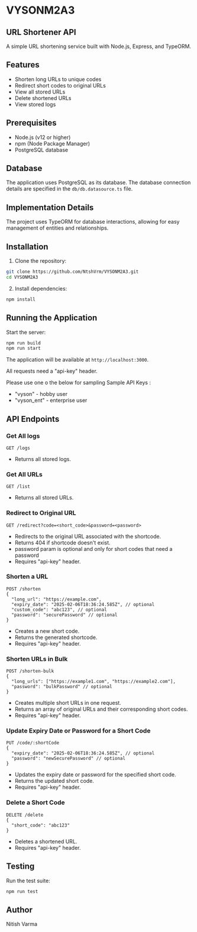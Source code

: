 # VYSONM2A3

## URL Shortener API

A simple URL shortening service built with Node.js, Express, and TypeORM.

## Features

- Shorten long URLs to unique codes
- Redirect short codes to original URLs
- View all stored URLs
- Delete shortened URLs
- View stored logs

## Prerequisites

- Node.js (v12 or higher)
- npm (Node Package Manager)
- PostgreSQL database

## Database

The application uses PostgreSQL as its database. The database connection details are specified in the `db/db.datasource.ts` file.

## Implementation Details

The project uses TypeORM for database interactions, allowing for easy management of entities and relationships.

## Installation

1. Clone the repository:

```sh
git clone https://github.com/NtshVrm/VYSONM2A3.git
cd VYSONM2A3
```

2. Install dependencies:

```sh
npm install
```

## Running the Application

Start the server:

```sh
npm run build
npm run start
```

The application will be available at `http://localhost:3000`.

All requests need a "api-key" header.

Please use one o the below for sampling
Sample API Keys : 
 - "vyson" - hobby user
 - "vyson_ent" - enterprise user

## API Endpoints

### Get All logs

```http
GET /logs
```

- Returns all stored logs.

### Get All URLs

```http
GET /list
```

- Returns all stored URLs.

### Redirect to Original URL

```http
GET /redirect?code=<short_code>&password=<password>
```

- Redirects to the original URL associated with the shortcode.
- Returns 404 if shortcode doesn't exist.
- password param is optional and only for short codes that need a password
- Requires "api-key" header.

### Shorten a URL

```http
POST /shorten
{
  "long_url": "https://example.com",
  "expiry_date": "2025-02-06T18:36:24.585Z", // optional
  "custom_code": "abc123", // optional
  "password": "securePassword" // optional
}
```

- Creates a new short code.
- Returns the generated shortcode.
- Requires "api-key" header.

### Shorten URLs in Bulk

```http
POST /shorten-bulk
{
  "long_urls": ["https://example1.com", "https://example2.com"],
  "password": "bulkPassword" // optional
}
```

- Creates multiple short URLs in one request.
- Returns an array of original URLs and their corresponding short codes.
- Requires "api-key" header.

### Update Expiry Date or Password for a Short Code

```http
PUT /code/:shortCode
{
  "expiry_date": "2025-02-06T18:36:24.585Z", // optional
  "password": "newSecurePassword" // optional
}
```

- Updates the expiry date or password for the specified short code.
- Returns the updated short code.
- Requires "api-key" header.

### Delete a Short Code

```http
DELETE /delete
{
  "short_code": "abc123"
}
```

- Deletes a shortened URL.
- Requires "api-key" header.

## Testing

Run the test suite:

```sh
npm run test
```

## Author

Nitish Varma
